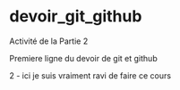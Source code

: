 # devoir_git_github
Activité de la Partie 2

Premiere ligne du devoir de git et github

2 - ici je suis vraiment ravi de faire ce cours
